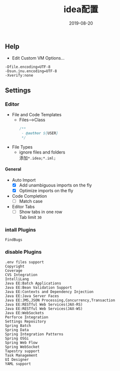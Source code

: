 ﻿---
title: "idea配置"
date: 2019-08-20
description: "idea配置"
keywords : ["idea配置"]
tags: [idea]
categories: [配置]
---

## Help
- Edit Custom VM Options...
```properties
-Dfile.encoding=UTF-8
-Dsun.jnu.encoding=UTF-8
-Xverify:none
```
## Settings
### Editor
- File and Code Templates
   - Files-->Class
      ```java
      /**
       - @author ${USER}
       */
      ```
- File Types
   - ignore files and folders  
添加`*.idea;*.iml;`

#### General
- Auto Import
   - [x] Add unambiguous imports on the fly
   - [x] Optimize imports on the fly
- Code Completion 
   - [ ] Match case
- Editor Tabs
   - [ ] Show tabs in one row  
   Tab limit `30`
### intall Plugins
```
FindBugs
```

### disable Plugins
```
.env files support
Copyright
Coverage
CVS Integration
IntelliLang
Java EE:Batch Applications
Java EE:Bean Validation Support
Java EE:Contexts and Dependency Injection
Java EE:Java Server Faces
Java EE:JMS,JSON Processing,Concurrency,Transaction
Java EE:RESTful Web Services(JAX-RS)
Java EE:RESTful Web Services(JAX-WS)
Java EE:WebSockets
Perforce Integration
Settings Repository
Spring Batch
Spring Data
Spring Integration Patterns
Spring OSGi
Spring Web Flow
Spring WebSocket
Tapestry support
Task Management
UI Designer
YAML support
```